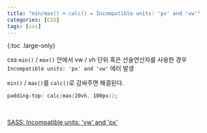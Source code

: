 ```yaml
---
title: "min/max() + calc() = Incompatible units: 'px' and 'vw'"
categories: [CSS]
tags: [css]
---
```


{:toc .large-only}

css `min()` / `max()` 안에서 vw / vh 단위 혹은 산술연산자를 사용한 경우 `Incompatible units: 'px' and 'vw'` 에러 발생

`min()` / `max()`를 `calc()`로 감싸주면 해결된다.

```css
padding-top: calc(max(20vh, 100px));
```

<br/>

[SASS: Incompatible units: 'vw' and 'px'](https://stackoverflow.com/questions/54090345/sass-incompatible-units-vw-and-px)
